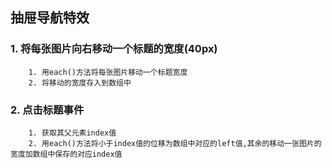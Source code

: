 ## 抽屉导航特效

### 1. 将每张图片向右移动一个标题的宽度(40px)
        1. 用each()方法将每张图片移动一个标题宽度  
        2. 将移动的宽度存入到数组中
### 2. 点击标题事件
        1. 获取其父元素index值  
        2. 用each()方法将小于index值的位移为数组中对应的left值,其余的移动一张图片的宽度加数组中保存的对应index值